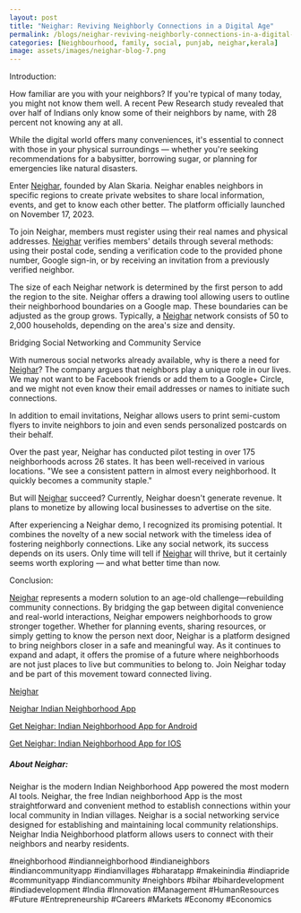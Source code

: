 ```yaml
---
layout: post
title: "Neighar: Reviving Neighborly Connections in a Digital Age"
permalink: /blogs/neighar-reviving-neighborly-connections-in-a-digital-age
categories: [Neighbourhood, family, social, punjab, neighar,kerala]
image: assets/images/neighar-blog-7.png
---
```



Introduction:
 
How familiar are you with your neighbors? If you're typical of many today, you might not know them well. A recent Pew Research study revealed that over half of Indians only know some of their neighbors by name, with 28 percent not knowing any at all.

While the digital world offers many conveniences, it's essential to connect with those in your physical surroundings — whether you're seeking recommendations for a babysitter, borrowing sugar, or planning for emergencies like natural disasters.

Enter [Neighar](https://neighar.com/download), founded by Alan Skaria. Neighar enables neighbors in specific regions to create private websites to share local information, events, and get to know each other better. The platform officially launched on November 17, 2023.

To join Neighar, members must register using their real names and physical addresses. [Neighar](https://neighar.com/download) verifies members' details through several methods: using their postal code, sending a verification code to the provided phone number, Google sign-in, or by receiving an invitation from a previously verified neighbor.

The size of each Neighar network is determined by the first person to add the region to the site. Neighar offers a drawing tool allowing users to outline their neighborhood boundaries on a Google map. These boundaries can be adjusted as the group grows. Typically, a [Neighar](https://neighar.com/download) network consists of 50 to 2,000 households, depending on the area's size and density.

Bridging Social Networking and Community Service

With numerous social networks already available, why is there a need for [Neighar](https://neighar.com/download)? The company argues that neighbors play a unique role in our lives. We may not want to be Facebook friends or add them to a Google+ Circle, and we might not even know their email addresses or names to initiate such connections.

In addition to email invitations, Neighar allows users to print semi-custom flyers to invite neighbors to join and even sends personalized postcards on their behalf.

Over the past year, Neighar has conducted pilot testing in over 175 neighborhoods across 26 states. It has been well-received in various locations. "We see a consistent pattern in almost every neighborhood. It quickly becomes a community staple."

But will [Neighar](https://neighar.com/download) succeed?
Currently, Neighar doesn't generate revenue. It plans to monetize by allowing local businesses to advertise on the site.

After experiencing a Neighar demo, I recognized its promising potential. It combines the novelty of a new social network with the timeless idea of fostering neighborly connections. Like any social network, its success depends on its users. Only time will tell if [Neighar](https://neighar.com/download) will thrive, but it certainly seems worth exploring — and what better time than now.


Conclusion:

[Neighar](https://neighar.com/download) represents a modern solution to an age-old challenge—rebuilding community connections. By bridging the gap between digital convenience and real-world interactions, Neighar empowers neighborhoods to grow stronger together. Whether for planning events, sharing resources, or simply getting to know the person next door, Neighar is a platform designed to bring neighbors closer in a safe and meaningful way. As it continues to expand and adapt, it offers the promise of a future where neighborhoods are not just places to live but communities to belong to. Join Neighar today and be part of this movement toward connected living.


[Neighar](https://www.neighar.com)

[Neighar Indian Neighborhood App](https://neighar.com/download)

[Get Neighar: Indian Neighborhood App for Android](https://play.google.com/store/apps/details?id=com.neighar.app)

[Get Neighar: Indian Neighborhood App for IOS](https://apps.apple.com/us/app/neighar-india-neighborhood-app/id6471035218)

##### About Neighar:

Neighar is the modern Indian Neighborhood App powered the most modern AI tools. Neighar, the free Indian neighborhood App is the most straightforward and convenient method to establish connections within your local community in Indian villages. Neighar is a social networking service designed for establishing and maintaining local community relationships. Neighar India Neighborhood platform allows users to connect with their neighbors and nearby residents.

#neighborhood #indianneighborhood #indianeighbors #indiancommunityapp #indianvillages #bharatapp #makeinindia #indiapride #communityapp #indiancommunity #neighbors #bihar #bihardevelopment #indiadevelopment #India #Innovation #Management #HumanResources #Future #Entrepreneurship #Careers #Markets #Economy #Economics